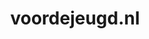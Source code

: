 ---
layout: post
title:  "voordejeugd.nl"
internal_url:  "/dutchgov/voordejeugd.nl.html"
subdomains_count: 5
all_subdomains_count: 7
urls_count: 3
ssl_rank: 0
http_rank: 79.666666666667
url_link: /data/voordejeugd.nl/urls.txt
all_subdomains_link: /data/voordejeugd.nl/all_subdomains.txt
subdomains_link: /data/voordejeugd.nl/subdomains.txt
categories: dutchgov
---
